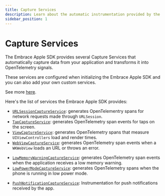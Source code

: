 ```yaml
---
title: Capture Services
description: Learn about the automatic instrumentation provided by the Embrace SDK
sidebar_position: 1
---
```


# Capture Services

The Embrace Apple SDK provides several Capture Services that automatically capture data from your application and transforms it into OpenTelemetry signals.

These services are configured when initializing the Embrace Apple SDK and you can also add your own custom services.

See more [here](/ios/open-source/integration/customizing-signals.md).

Here's the list of services the Embrace Apple SDK provides:

* [`URLSessionCaptureService`](/ios/open-source/features/capture-services/url-session.md): generates OpenTelementry spans for network requests made through `URLSession`.
* [`TapCaptureService`](/ios/open-source/features/capture-services/tap.md): generates OpenTelemetry span events for taps on the screen.
* [`ViewCaptureService`](/ios/open-source/features/capture-services/ui-view-controller.md): generates OpenTelemetry spans that measure `UIViewControllers` load and render times.
* [`WebViewCaptureService`](/ios/open-source/features/capture-services/web-view.md): generates OpenTelemetry span events when a `WKWebView` loads an URL or throws an error.
- [`LowMemoryWarningCaptureService`](/ios/open-source/features/capture-services/low-memory.md): generates OpenTelemetry span events when the application receives a low memory warning.
- [`LowPowerModeCaptureService`](/ios/open-source/features/capture-services/low-power.md): generates OpenTelemetry spans when the phone is running in low power mode.
* [`PushNotificationCaptureService`](/ios/open-source/features/capture-services/push-notifications.md): Instrumentation for push notifications received by the app.
